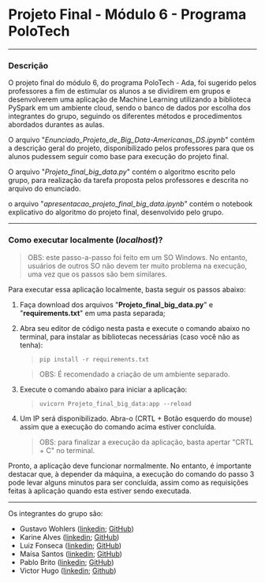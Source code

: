 # Projeto Final - Módulo 6 - Programa PoloTech

---

### Descrição

O projeto final do módulo 6, do programa PoloTech - Ada, foi sugerido pelos professores a fim de estimular os alunos a se dividirem em grupos e desenvolverem uma aplicação de Machine Learning utilizando a biblioteca PySpark em um ambiente cloud, sendo o banco de dados por escolha dos integrantes do grupo, seguindo os diferentes métodos e procedimentos abordados durantes as aulas.

O arquivo "_Enunciado_Projeto_de_Big_Data-Americanas_DS.ipynb_" contém a descrição geral do projeto, disponibilizado pelos professores para que os alunos pudessem seguir como base para execução do projeto final.

O arquivo "_Projeto_final_big_data.py_" contém o algoritmo escrito pelo grupo, para realização da tarefa proposta pelos professores e descrita no arquivo do enunciado.

o arquivo "_apresentacao_projeto_final_big_data.ipynb_" contém o notebook explicativo do algoritmo do projeto final, desenvolvido pelo grupo.

---

### Como executar localmente (_localhost_)?

> OBS: este passo-a-passo foi feito em um SO Windows. No entanto, usuários de outros SO não devem ter muito problema na execução, uma vez que os passos são bem similares.

Para executar essa aplicação localmente, basta seguir os passos abaixo:

1. Faça download dos arquivos "**Projeto_final_big_data.py**" e "**requirements.txt**" em uma pasta separada;
2. Abra seu editor de código nesta pasta e execute o comando abaixo no terminal, para instalar as bibliotecas necessárias (caso você não as tenha):

   > `pip install -r requirements.txt`

   > OBS: É recomendado a criação de um ambiente separado.

3. Execute o comando abaixo para iniciar a aplicação:
   > `uvicorn Projeto_final_big_data:app --reload`
4. Um IP será disponibilizado. Abra-o (CRTL + Botão esquerdo do mouse) assim que a execução do comando acima estiver concluída.
   > OBS: para finalizar a execução da aplicação, basta apertar "CRTL + C" no terminal.

Pronto, a aplicação deve funcionar normalmente. No entanto, é importante destacar que, à depender da máquina, a execução do comando do passo 3 pode levar alguns minutos para ser concluída, assim como as requisições feitas à aplicação quando esta estiver sendo executada.

---

Os integrantes do grupo são:

- Gustavo Wohlers ([linkedin](https://www.linkedin.com/in/gustavo-wohlers-6689b6213/); [GitHub](https://github.com/GustavoWohlers))
- Karine Alves ([linkedin](https://www.linkedin.com/in/almeida-karine/); [GitHub](https://github.com/karibeam))
- Luiz Fonseca ([linkedin](https://www.linkedin.com/in/luizfsf/); [GitHub](https://github.com/Luizfelz))
- Maísa Santos ([linkedin](https://www.linkedin.com/in/maisalauriane/); [GitHub](https://github.com/MaisaLauriane))
- Pablo Brito ([linkedin](https://www.linkedin.com/in/pablo-brito-/); [GitHub](https://github.com/pabloxD13))
- Victor Hugo ([linkedin](https://www.linkedin.com/in/victor-hugo-chagas-9384201a2/); [Github](https://github.com/Viictor-Huugo))
